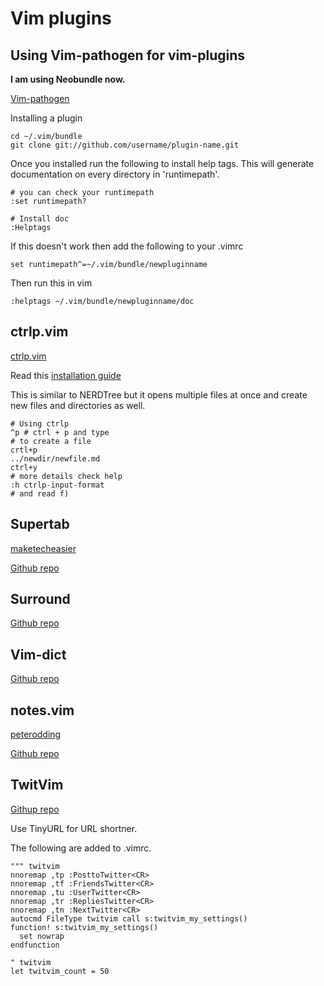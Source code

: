 # Vim plugins

## Using Vim-pathogen for vim-plugins

**I am using Neobundle now.**

[Vim-pathogen](https://github.com/tpope/vim-pathogen)

Installing a plugin

    cd ~/.vim/bundle
    git clone git://github.com/username/plugin-name.git

Once you installed run the following to install help tags. This will generate documentation on every directory in 'runtimepath'.

    # you can check your runtimepath
    :set runtimepath?

    # Install doc
    :Helptags

If this doesn't work then add the following to your .vimrc

    set runtimepath^=~/.vim/bundle/newpluginname

Then run this in vim

    :helptags ~/.vim/bundle/newpluginname/doc


## ctrlp.vim

[ctrlp.vim](https://github.com/kien/ctrlp.vim)

Read this [installation guide](http://kien.github.io/ctrlp.vim/#installation)

This is similar to NERDTree but it opens multiple files at once and create new files and directories as well.

    # Using ctrlp
    ^p # ctrl + p and type 
    # to create a file
    crtl+p 
    ../newdir/newfile.md
    ctrl+y
    # more details check help
    :h ctrlp-input-format
    # and read f)

## Supertab
[maketecheasier](http://www.maketecheasier.com/8-vim-plugins-to-enhance-your-productivity/)

[Github repo](https://github.com/ervandew/supertab)

## Surround
[Github repo](https://github.com/tpope/vim-surround)

## Vim-dict
[Github repo](https://github.com/szw/vim-dict)

## notes.vim
[peterodding](http://peterodding.com/code/vim/notes/)

[Github repo](https://github.com/xolox/vim-notes)

## TwitVim
[Githup repo](https://github.com/vim-scripts/TwitVim)

Use TinyURL for URL shortner.

The following are added to .vimrc.

    """ twitvim
    nnoremap ,tp :PosttoTwitter<CR>
    nnoremap ,tf :FriendsTwitter<CR>
    nnoremap ,tu :UserTwitter<CR>
    nnoremap ,tr :RepliesTwitter<CR>
    nnoremap ,tn :NextTwitter<CR>
    autocmd FileType twitvim call s:twitvim_my_settings()
    function! s:twitvim_my_settings()
      set nowrap
    endfunction

    " twitvim
    let twitvim_count = 50


    
